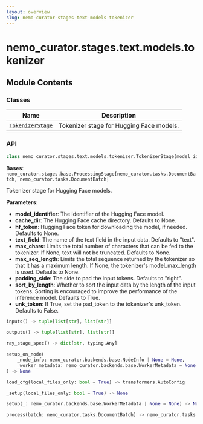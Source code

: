 ```yaml
---
layout: overview
slug: nemo-curator-stages-text-models-tokenizer
---
```


# nemo_curator.stages.text.models.tokenizer



## Module Contents

### Classes

| Name | Description |
|------|-------------|
| [`TokenizerStage`](#nemo_curatorstagestextmodelstokenizertokenizerstage) | Tokenizer stage for Hugging Face models. |

### API

```python
class nemo_curator.stages.text.models.tokenizer.TokenizerStage(model_identifier: str, cache_dir: str | None = None, hf_token: str | None = None, text_field: str = 'text', max_chars: int | None = None, max_seq_length: int | None = None, padding_side: typing.Literal[left, right] = 'right', sort_by_length: bool = True, unk_token: bool = False)
```

**Bases**: `nemo_curator.stages.base.ProcessingStage[nemo_curator.tasks.DocumentBatch, nemo_curator.tasks.DocumentBatch]`

Tokenizer stage for Hugging Face models.

**Parameters:**

- **model_identifier**: The identifier of the Hugging Face model.
- **cache_dir**: The Hugging Face cache directory. Defaults to None.
- **hf_token**: Hugging Face token for downloading the model, if needed. Defaults to None.
- **text_field**: The name of the text field in the input data. Defaults to "text".
- **max_chars**: Limits the total number of characters that can be fed to the tokenizer.
  If None, text will not be truncated. Defaults to None.
- **max_seq_length**: Limits the total sequence returned by the tokenizer so that it has a maximum length.
  If None, the tokenizer's model_max_length is used. Defaults to None.
- **padding_side**: The side to pad the input tokens. Defaults to "right".
- **sort_by_length**: Whether to sort the input data by the length of the input tokens.
  Sorting is encouraged to improve the performance of the inference model. Defaults to True.
- **unk_token**: If True, set the pad_token to the tokenizer's unk_token. Defaults to False.

```python
inputs() -> tuple[list[str], list[str]]
```


```python
outputs() -> tuple[list[str], list[str]]
```


```python
ray_stage_spec() -> dict[str, typing.Any]
```


```python
setup_on_node(
    _node_info: nemo_curator.backends.base.NodeInfo | None = None,
    _worker_metadata: nemo_curator.backends.base.WorkerMetadata = None
) -> None
```


```python
load_cfg(local_files_only: bool = True) -> transformers.AutoConfig
```


```python
_setup(local_files_only: bool = True) -> None
```


```python
setup(_: nemo_curator.backends.base.WorkerMetadata | None = None) -> None
```


```python
process(batch: nemo_curator.tasks.DocumentBatch) -> nemo_curator.tasks.DocumentBatch
```

